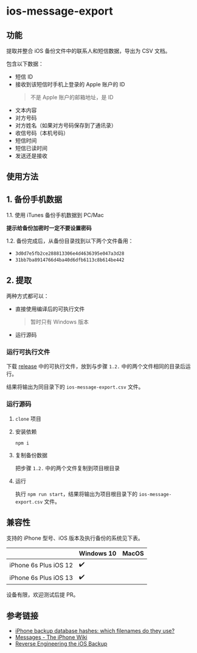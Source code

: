 # ios-message-export

## 功能

提取并整合 iOS 备份文件中的联系人和短信数据，导出为 CSV 文档。

包含以下数据：
- 短信 ID
- 接收到该短信时手机上登录的 Apple 账户的 ID
   > 不是 Apple 账户的邮箱地址，是 ID
- 文本内容
- 对方号码
- 对方姓名（如果对方号码保存到了通讯录）
- 收信号码（本机号码）
- 短信时间
- 短信已读时间
- 发送还是接收

## 使用方法

## 1. 备份手机数据

1.1. 使用 iTunes 备份手机数据到 PC/Mac

   **提示给备份加密时一定不要设置密码**

1.2. 备份完成后，从备份目录找到以下两个文件备用：

   - `3d0d7e5fb2ce288813306e4d4636395e047a3d28`
   - `31bb7ba8914766d4ba40d6dfb6113c8b614be442`

## 2. 提取

两种方式都可以：
- 直接使用编译后的可执行文件
   > 暂时只有 Windows 版本
- 运行源码

### 运行可执行文件

下载 [release](https://github.com/harrisoff/ios-message-export/releases) 中的可执行文件，放到与步骤 `1.2.` 中的两个文件相同的目录后运行。

结果将输出为同目录下的 `ios-message-export.csv` 文件。

### 运行源码

1. `clone` 项目

2. 安装依赖

   ```shell
   npm i
   ```
3. 复制备份数据

   把步骤 `1.2.` 中的两个文件复制到项目根目录

4. 运行

   执行 `npm run start`，结果将输出为项目根目录下的 `ios-message-export.csv` 文件。

## 兼容性

支持的 iPhone 型号、iOS 版本及执行备份的系统见下表。

| | Windows 10 | MacOS |
| - | - | - |
| iPhone 6s Plus iOS 12 | ✔️ | |
| iPhone 6s Plus iOS 13 | ✔️ | |

设备有限，欢迎测试后提 PR。

## 参考链接

- [iPhone backup database hashes: which filenames do they use?](https://www.iphonebackupextractor.com/blog/iphone-backup-location-all-files-extension/)
- [Messages - The iPhone Wiki](https://www.theiphonewiki.com/wiki/Messages#message)
- [Reverse Engineering the iOS Backup](https://www.richinfante.com/2017/3/16/reverse-engineering-the-ios-backup)
